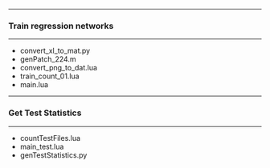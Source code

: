 -----
### Train regression networks
-----
* convert\_xl\_to\_mat.py
* genPatch\_224.m
* convert\_png\_to\_dat.lua
* train\_count\_01.lua
* main.lua

-----
### Get Test Statistics
-----
* countTestFiles.lua
* main\_test.lua
* genTestStatistics.py

